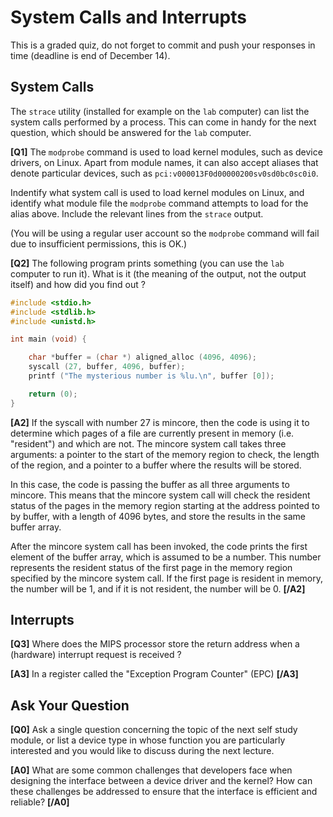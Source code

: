 # System Calls and Interrupts

This is a graded quiz, do not forget to commit and push your responses in time (deadline is end of December 14).


## System Calls

The `strace` utility (installed for example on the `lab` computer) can list the system calls performed by a process.
This can come in handy for the next question, which should be answered for the `lab` computer.

**[Q1]** The `modprobe` command is used to load kernel modules, such as device drivers, on Linux.
Apart from module names, it can also accept aliases that denote particular devices,
such as `pci:v000013F0d00000200sv0sd0bc0sc0i0`.

Indentify what system call is used to load kernel modules on Linux,
and identify what module file the `modprobe` command attempts
to load for the alias above. Include the relevant lines
from the `strace` output.

(You will be using a regular user account so the `modprobe` command will fail due to insufficient permissions, this is OK.)



**[Q2]** The following program prints something (you can use the `lab` computer to run it).
What is it (the meaning of the output, not the output itself) and how did you find out ?

```c
#include <stdio.h>
#include <stdlib.h>
#include <unistd.h>

int main (void) {

    char *buffer = (char *) aligned_alloc (4096, 4096);
    syscall (27, buffer, 4096, buffer);
    printf ("The mysterious number is %lu.\n", buffer [0]);

    return (0);
}
```

**[A2]** If the syscall with number 27 is mincore, then the code is using it to determine which pages of a file are currently present in memory (i.e. "resident") and which are not. The mincore system call takes three arguments: a pointer to the start of the memory region to check, the length of the region, and a pointer to a buffer where the results will be stored.

In this case, the code is passing the buffer as all three arguments to mincore. This means that the mincore system call will check the resident status of the pages in the memory region starting at the address pointed to by buffer, with a length of 4096 bytes, and store the results in the same buffer array.

After the mincore system call has been invoked, the code prints the first element of the buffer array, which is assumed to be a number. This number represents the resident status of the first page in the memory region specified by the mincore system call. If the first page is resident in memory, the number will be 1, and if it is not resident, the number will be 0. **[/A2]**


## Interrupts

**[Q3]** Where does the MIPS processor store the return address when a (hardware) interrupt request is received ?

**[A3]** In a register called the "Exception Program Counter" (EPC) **[/A3]**


## Ask Your Question

**[Q0]** Ask a single question concerning the topic of the next self study module,
or list a device type in whose function you are particularly interested and
you would like to discuss during the next lecture.

**[A0]** What are some common challenges that developers face when designing the interface between a device driver and the kernel? How can these challenges be addressed to ensure that the interface is efficient and reliable? **[/A0]**
